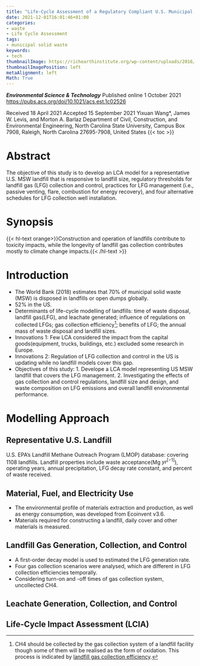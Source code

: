 ```yaml
---
title: "Life-Cycle Assessment of a Regulatory Compliant U.S. Municipal Solid Waste Landfill"
date: 2021-12-01T16:01:46+01:00
categories:
- waste
- Life Cycle Assessment
tags:
- municipal solid waste
keywords:
- tech
thumbnailImage: https://richearthinstitute.org/wp-content/uploads/2016/10/images.jpg
thumbnailImagePosition: left
metaAlignment: left
Math: True
---
```

***Environmental Science & Technology***
Published online 1 October 2021
https://pubs.acs.org/doi/10.1021/acs.est.1c02526
<!--more-->
Received 18 April 2021
Accepted 15 September 2021
Yixuan Wang*, James W. Levis, and Morton A. Barlaz
Department of Civil, Construction, and Environmental Engineering, North Carolina State University, Campus Box 7908, Raleigh, North Carolina 27695-7908, United States
{{< toc >}}

# Abstract

The objective of this study is to develop an LCA model for a representative U.S. MSW landfill that is responsive to landfill size, regulatory thresholds for landfill gas (LFG) collection and control, practices for LFG management (i.e., passive venting, flare, combustion for energy recovery), and four alternative schedules for LFG collection well installation.

# Synopsis

{{< hl-text orange>}}Construction and operation of landfills contribute to toxicity impacts, while the longevity of landfill gas collection contributes mostly to climate change impacts.{{< /hl-text >}}

# Introduction

* The World Bank (2018) estimates that 70% of municipal solid waste (MSW) is disposed in landfills or open dumps globally.
* 52% in the US.
* Determinants of life-cycle modelling of landfills: time of waste disposal, landfill gas(LFG), and leachate generated; influence of regulations on collected LFGs; gas collection efficiency[^gce]; benefits of LFG; the annual mass of waste disposal and landfill sizes.
* Innovations 1: Few LCA considered the impact from the capital goods(equipment, trucks, buildings, etc.) excluded some research in Europe.
* Innovations 2:  Regulation of LFG collection and control in the US is updating while no landfill models cover this gap.
* Objectives of this study: 1. Develope a LCA model representing US MSW landfill that covers the LFG management. 2. Investigating the effects of gas collection and control regulations, landfill size and design, and waste composition on LFG emissions and overall landfill environmental performance.

# Modelling Approach

## Representative U.S. Landfill
U.S. EPA’s Landfill Methane Outreach Program (LMOP) database: covering 1108 landfills. Landfill properties include waste acceptance(Mg $yr^[-1]$), operating years, annual precipitation, LFG decay rate constant, and percent of waste received.

## Material, Fuel, and Electricity Use

* The environmental profile of materials extraction and production, as well as energy consumption, was developed from Ecoinvent v3.6.
* Materials required for constructing a landfill, daily cover and other materials is measured.

## Landfill Gas Generation, Collection, and Control

* A first-order decay model is used to estimated the LFG generation rate.
* Four gas collection scenarios were analysed, which are different in LFG collection efficiencies temporally.
* Considering turn-on and -off times of gas collection system, uncollected CH4.

## Leachate Generation, Collection, and Control
## Life-Cycle Impact Assessment (LCIA)










[^gce]: CH4 should be collected by the gas collection system of a landfill facility though some of them will be realised as the form of oxidation. This process is indicated by [landfill gas collection efficiency](https://www.tandfonline.com/doi/pdf/10.3155/1047-3289.59.12.1399).

